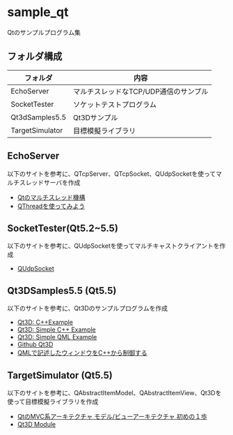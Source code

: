 # sample_qt
Qtのサンプルプログラム集


## フォルダ構成

| フォルダ | 内容 |
| --- | --- |
| EchoServer | マルチスレッドなTCP/UDP通信のサンプル |
| SocketTester | ソケットテストプログラム |
| Qt3dSamples5.5 | Qt3Dサンプル |
| TargetSimulator | 目標模擬ライブラリ |

## EchoServer
以下のサイトを参考に、QTcpServer、QTcpSocket、QUdpSocketを使ってマルチスレッドサーバを作成
* [Qtのマルチスレッド機構](https://qiita.com/hermit4/items/f4f03a4533e8c332241b)
* [QThreadを使ってみよう](https://qiita.com/hermit4/items/b1eaf6132fb06a30091f)

## SocketTester(Qt5.2~5.5)

以下のサイトを参考に、QUdpSocketを使ってマルチキャストクライアントを作成
* [QUdpSocket](https://doc.qt.io/qt-5/qudpsocket.html)

## Qt3DSamples5.5 (Qt5.5)
以下のサイトを参考に、Qt3Dのサンプルプログラムを作成
* [Qt3D: C++Example](https://doc.qt.io/archives/qt-5.5/qt3drenderer-cpp-example-example.html)
* [Qt3D: Simple C++ Example](https://doc.qt.io/archives/qt-5.5/qt3drenderer-simple-cpp-example.html)
* [Qt3D: Simple QML Example](https://doc.qt.io/archives/qt-5.5/qt3drenderer-simple-qml-example.html)
* [Github Qt3D](https://github.com/qt/qt3d/tree/5.5/examples/qt3d/common)
* [QMLで記述したウィンドウをC++から制御する](https://theolizer.com/cpp-school4/cpp-school4-4/)

## TargetSimulator (Qt5.5)
以下のサイトを参考に、QAbstractItemModel、QAbstractItemView、Qt3Dを使って目標模擬ライブラリを作成
* [QtのMVC系アーキテクチャ モデル/ビューアーキテクチャ 初めの１歩](https://qiita.com/argama147/items/79db67c058560909ec1c)
* [Qt3D Module](https://doc.qt.io/archives/qt-5.5/qt3d-index.html)
